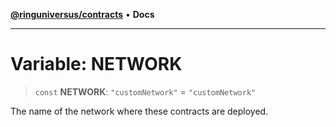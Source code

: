 [**@ringuniversus/contracts**](../../../README.md) • **Docs**

---

# Variable: NETWORK

> `const` **NETWORK**: `"customNetwork"` = `"customNetwork"`

The name of the network where these contracts are deployed.
